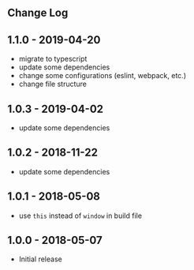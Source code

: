 ## Change Log

## 1.1.0 - 2019-04-20
- migrate to typescript
- update some dependencies
- change some configurations (eslint, webpack, etc.)
- change file structure

## 1.0.3 - 2019-04-02
- update some dependencies

## 1.0.2 - 2018-11-22
- update some dependencies

## 1.0.1 - 2018-05-08
- use `this` instead of `window` in build file

## 1.0.0 - 2018-05-07
- Initial release
